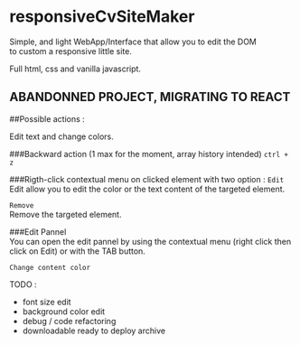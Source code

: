 # responsiveCvSiteMaker


Simple, and light WebApp/Interface that allow you to edit the DOM   
to custom a responsive little site.
  
Full html, css and vanilla javascript.
    
## ABANDONNED PROJECT, MIGRATING TO REACT
    
##Possible actions :
  
Edit text and change colors.
  
###Backward action (1 max for the moment, array history intended)
```ctrl + z```
  
###Rigth-click contextual menu on clicked element with two option :
```Edit```  
Edit allow you to edit the color or the text content of the targeted element.

```Remove```  
Remove the targeted element.

###Edit Pannel  
You can open the edit pannel by using the contextual menu (right click then click on Edit) or with the TAB button.

```Change content color```
<!-- ```Change background color``` -->

  
TODO :  
* font size edit  
* background color edit  
* debug / code refactoring
* downloadable ready to deploy archive 
